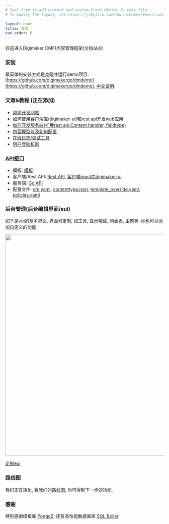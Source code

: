 ```yaml
---
# Feel free to add content and custom Front Matter to this file.
# To modify the layout, see https://jekyllrb.com/docs/themes/#overriding-theme-defaults

layout: home
title: 首页
nav_order: 0
---
```


欢迎进入Digimaker CMF(内容管理框架)文档站点!

### 安装
最简单的安装方式是克隆并运行demo项目: [https://github.com/digimakergo/dmdemo](https://github.com/digimakergo/dmdemo), [中文说明](demo).


### 文章&教程 (正在添加)
 - [如何开发网站](tutorial/)
 - [如何使用客户端库(digimaker-ui)和rest api开发web应用](tutorial/)
 - [如何开发服务端(扩展rest api,Content handler, fieldtype)](tutorial/)
 - [内容模型以及如何配置](tutorial/content-model)
 - [在线日志/调试工具](tutorial/)
 - [用户登陆机制](tutorial/)


### [API接口](references/)
 - 模板: [模板](references/template)
 - 客户端/Rest API: [Rest API](references/rest), [客户端react库digimaker-ui](references/digimaker-ui)
 - 服务端: [Go API](references/go)
 - 配置文件: [dm.yaml](references/dm), [contenttype.json](references/contenttype), [template_override.yaml](references/template-override), [policies.yaml](references/policies)

### 后台管理(后台编辑界面/eui)
如下是eui的基本界面, 界面可定制, 如工具, 显示哪些, 列表表, 主题等. 你也可以添加自定义的功能.

<img src="https://raw.githubusercontent.com/digimakergo/eui/master/doc/eui-1.png" width="700px" />

[定制eui](eui/)

### 路线图

我们正在演化, 看我们的[路线图](roadmap), 你可得到下一步的功能.

### 感谢
特别感谢模板库 [Pongo2](https://github.com/flosch/pongo2), 还有高性能数据库库 [SQL Boiler](https://github.com/volatiletech/sqlboiler). 

